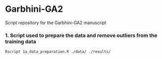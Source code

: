# Garbhini-GA2
Script repository for the Garbhini-GA2 manuscript

### 1. Script used to prepare the data and remove outliers from the training data 
```{r, engine = 'bash', eval = FALSE}
Rscript 1a_data_preparation.R ./data/ ./results/
```
